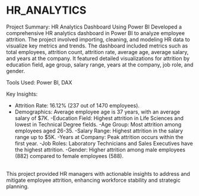 # HR_ANALYTICS
Project Summary: HR Analytics Dashboard Using Power BI
Developed a comprehensive HR analytics dashboard in Power BI to analyze employee attrition. The project involved importing, cleaning, and modeling HR data to visualize key metrics and trends. The dashboard included metrics such as total employees, attrition count, attrition rate, average age, average salary, and years at the company. It featured detailed visualizations for attrition by education field, age group, salary range, years at the company, job role, and gender.

Tools Used: Power BI, DAX

Key Insights:

- Attrition Rate: 16.12% (237 out of 1470 employees).
- Demographics: Average employee age is 37 years, with an average salary of $7K.
-Education Field: Highest attrition in Life Sciences and lowest in Technical Degree fields.
-Age Group: Most attrition among employees aged 26-35.
-Salary Range: Highest attrition in the salary range up to $5K.
-Years at Company: Peak attrition occurs within the first year.
-Job Roles: Laboratory Technicians and Sales Executives have the highest attrition.
-Gender: Higher attrition among male employees (882) compared to female employees (588).
<br>
This project provided HR managers with actionable insights to address and mitigate employee attrition, enhancing workforce stability and strategic planning.
